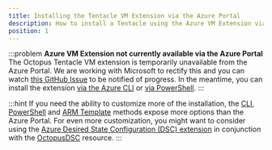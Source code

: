 ```yaml
---
title: Installing the Tentacle VM Extension via the Azure Portal
description: How to install a Tentacle using the Azure VM Extension via the new Azure Portal
position: 1
---
```


:::problem
**Azure VM Extension not currently available via the Azure Portal**
The Octopus Tentacle VM extension is temporarily unavailable from the Azure Portal. We are working with Microsoft to rectify this and you can watch [this GitHub Issue](https://github.com/OctopusDeploy/Issues/issues/2859) to be notified of progress. In the meantime, you can install the extension [via the Azure CLI](via-the-azure-cli.md) or [via PowerShell](via-powershell.md).
:::

:::hint
If you need the ability to customize more of the installation, the [CLI](via-the-azure-cli.md), [PowerShell](via-powershell.md) and [ARM Template](via-an-arm-template.md) methods expose more options than the Azure Portal. For even more customization, you might want to consider using the [Azure Desired State Configuration (DSC) extension](https://docs.microsoft.com/en-us/azure/virtual-machines/virtual-machines-windows-extensions-dsc-overview) in conjunction with the [OctopusDSC](https://www.powershellgallery.com/packages/OctopusDSC) resource.
:::

